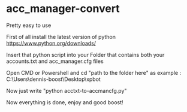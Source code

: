 # acc_manager-convert

Pretty easy to use


First of all install the latest version of python https://www.python.org/downloads/


Insert that python script into your Folder that contains both your accounts.txt and acc_manager.cfg files


Open CMD or Powershell and cd "path to the folder here" as example : C:\Users\dennis-boost\Desktop\xpbot


Now just write "python acctxt-to-accmancfg.py"


Now everything is done, enjoy and good boost!
